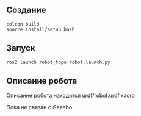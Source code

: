 ## Создание
```
colcon build
source install/setup.bash
```
## Запуск
```
ros2 launch robot_tppo robot.launch.py
```
## Описание робота 
Описание робота находится urdf/robot.urdf.xacro

Пока не связан с Gazebo
